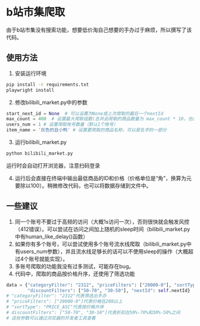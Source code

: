 # b站市集爬取
由于b站市集没有搜索功能，想要低价淘自己想要的手办过于麻烦，所以撰写了该代码。

## 使用方法
1. 安装运行环境
```bash
pip install -r requirements.txt
playwright install
```
2. 修改bilibili_market.py中的参数
```python
start_next_id = None  # 可以设置为None或上次爬取的最后一个nextId
max_count = 400  # 设置最大爬取组数(总共会爬取的商品数量为 max_count * 10，也就是说爬取的一组包含10个商品)
users_num = 1 # 设置爬取账号数量（默认1个账号）
item_name = '灰色的丑小鸭' # 设置要爬取的商品名称，可以是名字的一部分
```
3. 运行bilibili_market.py
```bash
python bilibili_market.py
```
运行时会自动打开浏览器，注意扫码登录

4. 运行后会直接在终端中输出最低商品的ID和价格（价格单位是“角”，换算为元要除以100）。稍微修改代码，也可以将数据存储到文件中。


## 一些建议
1. 同一个账号不要过于高频的访问（大概1s访问一次），否则很快就会触发风控（412错误）。可以尝试在访问之间加上随机的sleep时间（bilibili_market.py中有human_like_delay()函数）
2. 如果你有多个账号，可以尝试使用多个账号流水线爬取（bilibili_market.py中有users_num参数），并且流水线足够长的话可以不使用sleep的操作（大概超过4个账号就能实现）。
3. 多账号爬取的功能我没有过多测试，可能存在bug。
4. 代码中，爬取的商品按价格升序，还使用了筛选功能
```python
data = {"categoryFilter": "2312", "priceFilters": ["20000-0"], "sortType": "PRICE_ASC",
        "discountFilters": ["50-70", "30-50"], "nextId": self.nextId}
# "categoryFilter": "2312"代表筛选出手办
# "priceFilters": ["20000-0"]代表价格在200以上
# "sortType": "PRICE_ASC"代表按价格升序
# discountFilters": ["50-70", "30-50"]代表折扣在50%-70%和30%-50%之间
# 这些参数可以通过浏览器的开发者工具查看
```

